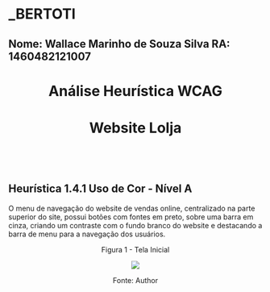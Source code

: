 # _BERTOTI
## Nome: Wallace Marinho de Souza Silva                RA: 1460482121007

# <p align="center"> Análise Heurística WCAG <p/>
# <p align="center"> Website Lolja <p/>

<br><br>
## Heurística 1.4.1 Uso de Cor - Nível A

O menu de navegação do website de vendas online, centralizado na parte superior do site, possui botões com fontes em preto, sobre uma barra em cinza, criando um contraste com o fundo branco do website e destacando a barra de menu para a navegação dos usuários.

<p align="center">Figura 1 - Tela Inicial </p>

 <div align="center"> 
<img src="https://user-images.githubusercontent.com/91164489/186433412-43811657-105c-48ac-8210-b2bc266560bd.PNG" />
 </div> 
  
<p align="center">Fonte: Author </p> 



